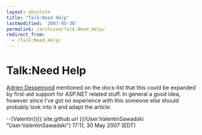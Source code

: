 ```yaml
---
layout: obsolete
title: "Talk:Need Help"
lastmodified: '2007-05-30'
permalink: /archived/Talk:Need_Help/
redirect_from:
  - /Talk:Need_Help/
---
```


Talk:Need Help
==============

[Adrien Dessemond](mailto:adrien.dessemond@softhome.net) mentioned on the docs-list that this could be expanded by first-aid support for ASP.NET related stuff. In general a good idea, however since I've got no experience with this someone else should probably look into it and adapt the article.

--[Valentin]({{ site.github.url }}/User:ValentinSawadski "User:ValentinSawadski") 17:11, 30 May 2007 (EDT)

